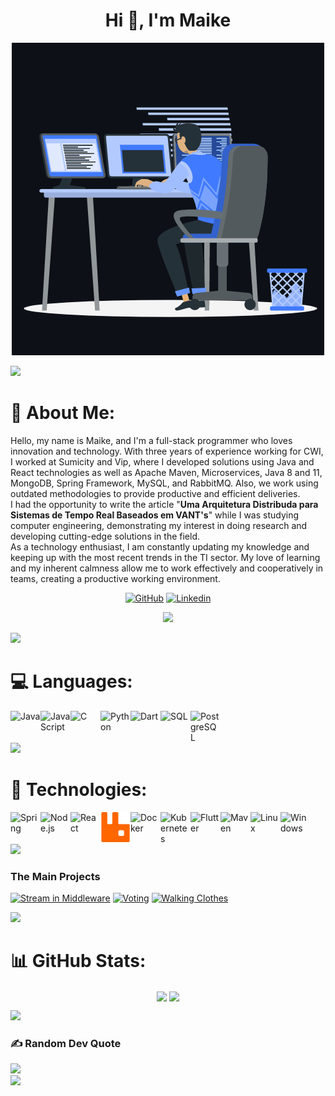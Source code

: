<h1 align="center">Hi 👋, I'm Maike</h1>
<p align="center"><img src="animation.gif" width="500" alt="animation.gif"></p>
<img src="https://user-images.githubusercontent.com/73097560/115834477-dbab4500-a447-11eb-908a-139a6edaec5c.gif">

# 💫 About Me:
Hello, my name is Maike, and I'm a full-stack programmer who loves innovation and technology. With three years of experience working for CWI, I worked at Sumicity and Vip, where I developed solutions using Java and React technologies as well as Apache Maven, Microservices, Java 8 and 11, MongoDB, Spring Framework, MySQL, and RabbitMQ. Also, we work using outdated methodologies to provide productive and efficient deliveries.
<br>
I had the opportunity to write the article "<b>Uma Arquitetura Distribuda para Sistemas de Tempo Real Baseados em VANT's</b>" while I was studying computer engineering, demonstrating my interest in doing research and developing cutting-edge solutions in the field.
<br>
As a technology enthusiast, I am constantly updating my knowledge and keeping up with the most recent trends in the TI sector. My love of learning and my inherent calmness allow me to work effectively and cooperatively in teams, creating a productive working environment.

<div align="center">
  
[![GitHub](https://img.shields.io/badge/Github-100000?style=for-the-badge&logo=github&logoColor=white)](https://github.com/maikefb)
[![Linkedin](https://img.shields.io/badge/Linkedin-0077B5?style=for-the-badge&logo=linkedin&logoColor=white)](https://www.linkedin.com/in/maikefb)
</div>
<div align="center">

![](https://komarev.com/ghpvc/?username=maikefb&color=447ff7&label=Visitor+count)
</div>
<img src="https://user-images.githubusercontent.com/73097560/115834477-dbab4500-a447-11eb-908a-139a6edaec5c.gif">

# 💻 Languages:

<img align="left"  width="48px" alt="Java" src="https://cdn.jsdelivr.net/gh/devicons/devicon/icons/java/java-original.svg"/>
<img align="left"  width="48px" alt="JavaScript" src="https://cdn.jsdelivr.net/gh/devicons/devicon/icons/javascript/javascript-original.svg"/>
<img align="left"  width="48px" alt="C" src="https://cdn.jsdelivr.net/gh/devicons/devicon/icons/c/c-line.svg"/>
<img align="left"  width="48px" alt="Python" src="https://cdn.jsdelivr.net/gh/devicons/devicon/icons/python/python-original.svg"/>
<img align="left"  width="48px" alt="Dart" src="https://cdn.jsdelivr.net/gh/devicons/devicon/icons/dart/dart-original.svg"/>
<img align="left"  width="48px" alt="SQL" src="https://cdn.jsdelivr.net/gh/devicons/devicon/icons/mysql/mysql-original.svg"/>
<img align="left"  width="48px" alt="PostgreSQL" src="https://cdn.jsdelivr.net/gh/devicons/devicon/icons/postgresql/postgresql-original.svg"/>
<br>
<br>
<br>
<img src="https://user-images.githubusercontent.com/73097560/115834477-dbab4500-a447-11eb-908a-139a6edaec5c.gif">

# 🧰 Technologies:

<img align="left"  width="48px" alt="Spring" src="https://cdn.jsdelivr.net/gh/devicons/devicon/icons/spring/spring-original.svg"/>
<img align="left"  width="48px" alt="Node.js" src="https://cdn.jsdelivr.net/gh/devicons/devicon/icons/nodejs/nodejs-original.svg"/>
<img align="left"  width="48px" alt="React" src="https://cdn.jsdelivr.net/gh/devicons/devicon/icons/react/react-original.svg"/>
<img align="left"  width="48px" alt="RabbitMQ" src="rabbitmq-logo.svg"/>
<img align="left"  width="48px" alt="Docker" src="https://cdn.jsdelivr.net/gh/devicons/devicon/icons/docker/docker-original.svg"/>
<img align="left"  width="48px" alt="Kubernetes" src="https://cdn.jsdelivr.net/gh/devicons/devicon/icons/kubernetes/kubernetes-plain.svg"/>
<img align="left"  width="48px" alt="Flutter" src="https://cdn.jsdelivr.net/gh/devicons/devicon/icons/flutter/flutter-original.svg"/>
<img align="left"  width="48px" alt="Maven" src="https://cdn.jsdelivr.net/gh/devicons/devicon/icons/apache/apache-original.svg"/>
<img align="left"  width="48px" alt="Linux" src="https://cdn.jsdelivr.net/gh/devicons/devicon/icons/linux/linux-original.svg"/>
<img align="left"  width="48px" alt="Windows" src="https://cdn.jsdelivr.net/gh/devicons/devicon/icons/windows8/windows8-original.svg"/>
<br>
<br>
<br>
<img src="https://user-images.githubusercontent.com/73097560/115834477-dbab4500-a447-11eb-908a-139a6edaec5c.gif">

### The Main Projects

[![Stream in Middleware](https://github-readme-stats.vercel.app/api/pin/?username=maikefb&repo=Stream-in-Middleware&bg_color=000&border_color=30A3DC&show_icons=true&icon_color=30A3DC&title_color=E94D5F&text_color=FFF)](https://github.com/maikefb/Stream-in-Middleware)
[![Voting](https://github-readme-stats.vercel.app/api/pin/?username=maikefb&repo=Voting&bg_color=000&border_color=30A3DC&show_icons=true&icon_color=30A3DC&title_color=E94D5F&text_color=FFF)](https://github.com/maikefb/Voting)
[![Walking Clothes](https://github-readme-stats.vercel.app/api/pin/?username=maikefb&repo=walking-clothes&bg_color=000&border_color=30A3DC&show_icons=true&icon_color=30A3DC&title_color=E94D5F&text_color=FFF)](https://github.com/maikefb/walking-clothes)

<img src="https://user-images.githubusercontent.com/73097560/115834477-dbab4500-a447-11eb-908a-139a6edaec5c.gif">

# 📊 GitHub Stats:

<p align="center">
  
<img align="center" src="https://github-readme-stats.vercel.app/api?username=maikefb&hide_title=true&show_icons=true&theme=shadow_blue&hide_border=false&include_all_commits=true&count_private=true&hide=star" />
<img align="center" src="https://github-readme-stats.vercel.app/api/top-langs/?username=maikefb&show_icons=true&theme=shadow_blue&hide_border=false&include_all_commits=true&count_private=true&layout=compact" />
</p>

<img src="https://user-images.githubusercontent.com/73097560/115834477-dbab4500-a447-11eb-908a-139a6edaec5c.gif">


### ✍️ Random Dev Quote
![](https://quotes-github-readme.vercel.app/api?type=horizontal&theme=radical)
<br>
<img src="https://user-images.githubusercontent.com/73097560/115834477-dbab4500-a447-11eb-908a-139a6edaec5c.gif">

